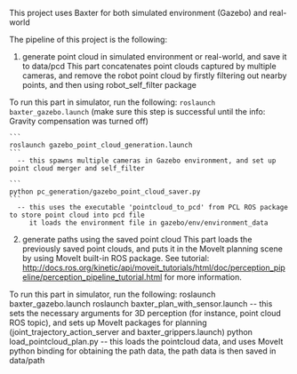This project uses Baxter for both simulated environment (Gazebo) and real-world

The pipeline of this project is the following:
1. generate point cloud in simulated environment or real-world, and save it to data/pcd
  This part concatenates point clouds captured by multiple cameras, and remove the robot point cloud
  by firstly filtering out nearby points, and then using robot_self_filter package

  To run this part in simulator, run the following:
    ```
    roslaunch baxter_gazebo.launch
    ```
    (make sure this step is successful until the info: Gravity compensation was turned off)

    ```
    roslaunch gazebo_point_cloud_generation.launch
    ```
      -- this spawns multiple cameras in Gazebo environment, and set up point cloud merger and self_filter
      
    ```
    python pc_generation/gazebo_point_cloud_saver.py
    ```
      -- this uses the executable 'pointcloud_to_pcd' from PCL ROS package to store point cloud into pcd file
         it loads the environment file in gazebo/env/environment_data         
2. generate paths using the saved point cloud
  This part loads the previously saved point clouds, and puts it in the MoveIt planning scene by using
  MoveIt built-in ROS package. See tutorial:
    http://docs.ros.org/kinetic/api/moveit_tutorials/html/doc/perception_pipeline/perception_pipeline_tutorial.html
  for more information.

  To run this part in simulator, run the following:
    roslaunch baxter_gazebo.launch
    roslaunch baxter_plan_with_sensor.launch
      -- this sets the necessary arguments for 3D perception (for instance, point cloud ROS topic), and sets up
         MoveIt packages for planning (joint_trajectory_action_server and baxter_grippers.launch)
    python load_pointcloud_plan.py
      -- this loads the pointcloud data, and uses MoveIt python binding for obtaining the path data,
         the path data is then saved in data/path
